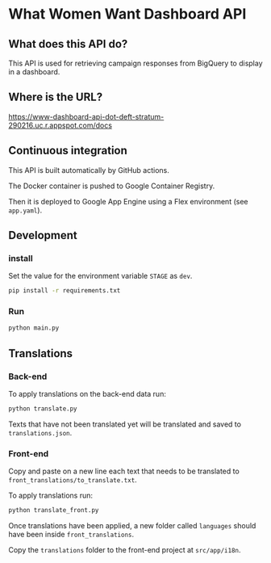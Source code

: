 # What Women Want Dashboard API

## What does this API do?

This API is used for retrieving campaign responses from BigQuery to display in a dashboard.

## Where is the URL?

https://www-dashboard-api-dot-deft-stratum-290216.uc.r.appspot.com/docs

## Continuous integration

This API is built automatically by GitHub actions.

The Docker container is pushed to Google Container Registry.

Then it is deployed to Google App Engine using a Flex environment (see `app.yaml`).

## Development

### install

Set the value for the environment variable `STAGE` as `dev`.

```bash
pip install -r requirements.txt
```

### Run

```bash
python main.py
```

## Translations

### Back-end

To apply translations on the back-end data run:

```bash
python translate.py
```

Texts that have not been translated yet will be translated and saved to `translations.json`.

### Front-end

Copy and paste on a new line each text that needs to be translated to  `front_translations/to_translate.txt`.

To apply translations run:

```bash
python translate_front.py
```

Once translations have been applied, a new folder called `languages` should have been inside `front_translations`.

Copy the `translations` folder to the front-end project at `src/app/i18n`.

